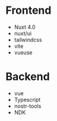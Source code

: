 

# Frontend
- Nuxt 4.0
- nuxt/ui
- tailwindcss
- vite
- vueuse

# Backend
- vue
- Typescript
- nostr-tools
- NDK


